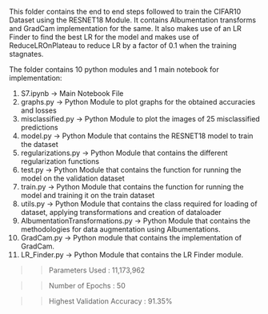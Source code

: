 This folder contains the end to end steps followed to train the CIFAR10 Dataset using the RESNET18 Module. It contains Albumentation transforms and GradCam implementation for the same. It also makes use of an LR Finder to find the best LR for the model and makes use of ReduceLROnPlateau to reduce LR by a factor of 0.1 when the training stagnates.

The folder contains 10 python modules and 1 main notebook for implementation:

1. S7.ipynb           -> Main Notebook File
2. graphs.py          -> Python Module to plot graphs for the obtained accuracies and losses
3. misclassified.py   -> Python Module to plot the images of 25 misclassified predictions
4. model.py           -> Python Module that contains the RESNET18 model to train the dataset
5. regularizations.py -> Python Module that contains the different regularization functions
6. test.py            -> Python Module that contains the function for running the model on the validation dataset
7. train.py           -> Python Module that contains the function for running the model and training it on the train dataset
8. utils.py           -> Python Module that contains the class required for loading of dataset, applying transformations and creation of dataloader
9. AlbumentationTransformations.py -> Python Module that contains the methodologies for data augmentation using Albumentations.
10. GradCam.py        -> Python module that contains the implementation of GradCam.
11. LR_Finder.py      -> Python Module that contains the LR Finder module.

>>Parameters Used : 11,173,962

>>Number of Epochs : 50

>>Highest Validation Accuracy : 91.35%
